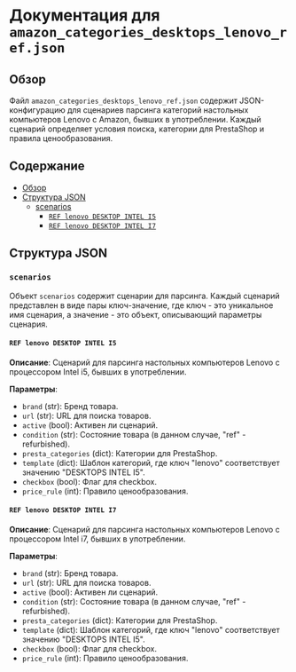 # Документация для `amazon_categories_desktops_lenovo_ref.json`

## Обзор

Файл `amazon_categories_desktops_lenovo_ref.json` содержит JSON-конфигурацию для сценариев парсинга категорий настольных компьютеров Lenovo с Amazon, бывших в употреблении.  Каждый сценарий определяет условия поиска, категории для PrestaShop и правила ценообразования.

## Содержание

- [Обзор](#обзор)
- [Структура JSON](#структура-json)
  - [scenarios](#scenarios)
    - [`REF lenovo DESKTOP INTEL I5`](#ref-lenovo-desktop-intel-i5)
    - [`REF lenovo DESKTOP INTEL I7`](#ref-lenovo-desktop-intel-i7)

## Структура JSON

### `scenarios`

Объект `scenarios` содержит сценарии для парсинга. Каждый сценарий представлен в виде пары ключ-значение, где ключ - это уникальное имя сценария, а значение - это объект, описывающий параметры сценария.

#### `REF lenovo DESKTOP INTEL I5`

**Описание**: Сценарий для парсинга настольных компьютеров Lenovo с процессором Intel i5, бывших в употреблении.

**Параметры**:

-   `brand` (str): Бренд товара.
-   `url` (str): URL для поиска товаров.
-   `active` (bool): Активен ли сценарий.
-  `condition` (str): Состояние товара (в данном случае, "ref" - refurbished).
-   `presta_categories` (dict): Категории для PrestaShop.
  -   `template` (dict): Шаблон категорий, где ключ "lenovo" соответствует значению "DESKTOPS INTEL I5".
-   `checkbox` (bool): Флаг для checkbox.
-  `price_rule` (int): Правило ценообразования.

#### `REF lenovo DESKTOP INTEL I7`

**Описание**: Сценарий для парсинга настольных компьютеров Lenovo с процессором Intel i7, бывших в употреблении.

**Параметры**:

-   `brand` (str): Бренд товара.
-   `url` (str): URL для поиска товаров.
-   `active` (bool): Активен ли сценарий.
-  `condition` (str): Состояние товара (в данном случае, "ref" - refurbished).
-   `presta_categories` (dict): Категории для PrestaShop.
  -   `template` (dict): Шаблон категорий, где ключ "lenovo" соответствует значению "DESKTOPS INTEL I5".
-   `checkbox` (bool): Флаг для checkbox.
-  `price_rule` (int): Правило ценообразования.